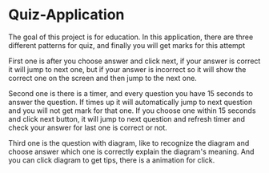 # Quiz-Application

The goal of this project is for education.
In this application, there are three different patterns for quiz, and finally you will get marks for this attempt

First one is after you choose answer and click next, if your answer is correct it will jump to next one, but if your answer is incorrect so it will show the correct one on the screen and then jump to the next one.

Second one is there is a timer, and every question you have 15 seconds to answer the question. If times up it will automatically jump to next question and you will not get mark for that one. If you choose one within 15 seconds and click next button, it will jump to next question and refresh timer and check your answer for last one is correct or not.

Third one is the question with diagram, like to recognize the diagram and choose answer which one is correctly explain the diagram's meaning. And you can click diagram to get tips, there is a animation for click.
